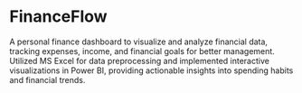 # FinanceFlow
A personal finance dashboard to visualize and analyze financial data, tracking expenses, income, and financial goals for better management. Utilized MS Excel for data preprocessing and implemented interactive visualizations in Power BI, providing actionable insights into spending habits and financial trends.
